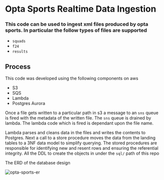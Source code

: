 # Opta Sports Realtime Data Ingestion

### This code can be used to ingest xml files produced by opta sports.  In particular the follow types of files are supported

* `squads`
* `f24`
* `results`

## Process


This code was developed using the following components on aws
* S3
* SQS
* Lambda
* Postgres Aurora


Once a file gets written to a particular path in s3 a message to an `sns` queue is fired with the metadata of the written file.  The `sns` queue is drained by lambda.  The lambda code which is fired is dependant upon the file name.

Lambda parses and cleans data in the files and writes the contents to Postgres.  Next a call to a store procedure moves the data from the landing tables to a 3NF data model to simplify querying.  The stored procedures are responsible for identifying new and resent rows and ensuring the referential integrity.  All the DDL to create the objects in under the `sql/` path of this repo

The ERD of the database design

![opta-sports-er](https://user-images.githubusercontent.com/11559064/209897404-5f20d554-dcc7-464c-9c2a-022711bc3376.png)
